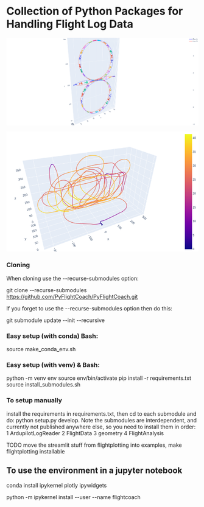 # Collection of Python Packages for Handling Flight Log Data

![alt text](https://github.com/PyFlightCoach/PyFlightCoach/blob/main/goodvertical8.png?raw=true)

![alt text](https://github.com/PyFlightCoach/PyFlightCoach/blob/main/FAI_P21.png?raw=true)

### Cloning
When cloning use the --recurse-submodules option:

git clone --recurse-submodules https://github.com/PyFlightCoach/PyFlightCoach.git

If you forget to use the --recurse-submodules option then do this:

git submodule update --init --recursive

### Easy setup (with conda) Bash:

source make_conda_env.sh

### Easy setup (with venv) & Bash:

python -m venv env
source env/bin/activate
pip install -r requirements.txt
source install_submodules.sh

### To setup manually

install the requirements in requirements.txt, then cd to each submodule and do: python setup.py develop.
Note the submodules are interdependent, and currently not published anywhere else, so you need to install them in order:
1 ArdupilotLogReader
2 FlightData
3 geometry
4 FlightAnalysis

TODO move the streamlit stuff from flightplotting into examples, make flightplotting installable

## To use the environment in a jupyter notebook

conda install ipykernel plotly ipywidgets

python -m ipykernel install --user --name flightcoach
